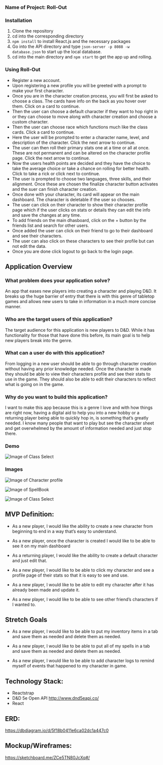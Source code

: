 
### Name of Project: Roll-Out





### Installation

1. Clone the repository
2. cd into the corresponding directory
3. `npm install` to install React.js and the necessary packages
4. Go into the API directory and type `json-server -p 8088 -w database.json` to start up the local database.
5. cd into the main directory and `npm start` to get the app up and rolling.

### Using Roll-Out

- Register a new account.
- Upon registering a new profile you will be greeted with a prompt to make your first character.
- Once you are in the character creation process, you will first be asked to choose a class. The cards have info on the back as you hover over them. Click on a card to continue.
- Then the user can choose a default character if they want to hop right in or they can choose to move along with character creation and choose a custom character.
- Then the user can choose race which functions much like the class cards. Click a card to continue.
- Here the user will be prompted to enter a character name, level, and description of the character. Click the next arrow to continue.
- The user can then roll their primary stats one at a time or all at once. These are not permanent and can be altered on the character profile page. Click the next arrow to continue.
- Now the users health points are decided and they have the choice to take the average choice or take a chance on rolling for better health. Click to take a rick or click next to continue.
- The user is prompted to choose two languages, three skills, and their alignment. Once these are chosen the finalize character button activates and the suer can finish character creation.
- Once done with your character, its card will appear on the main dashboard. The character is deletable if the user so chooses.
- The user can click on their character to show their character profile page which if the user clicks on stats or details they can edit the info and save the changes at any time.
- To add friends on the main dhasboard, click on the + button by the friends list and search for other users.
- Once added the user can click on their friend to go to their dashboard and see their characters. 
- The user can also click on these characters to see their profile but can not edit the data.
- Once you are done click logout to go back to the login page.




## Application Overview


### What problem does your application solve? 

An app that eases new players into creating a character and playing D&D. It breaks up the huge barrier of entry that there is with this genre of tabletop games and allows new users to take in information in a much more concise manner. 

### Who are the target users of this application? 

The target audience for this application is new players to D&D. While it has functionality for those that have done this before, its main goal is to help new players break into the genre.

### What can a user do with this application? 

From logging in a new user should be able to go through character creation without having any prior knowledge needed. Once the character is made they should be able to view their characters profile and see their stats to use in the game. They should also be able to edit their characters to reflect what is going on in the game.

### Why do you want to build this application? 

I want to make this app because this is a genre I love and with how things are right now, having a digital aid to help you into a new hobby or a returning player being able to quickly hop in, is something that’s greatly needed. I know many people that want to play but see the character sheet and get overwhelmed by the amount of information needed and just stop there.
### Demo
![Image of Class Select](https://github.com/tylerghilliard94/front-end-capstone-roll-out/blob/master/src/Images/classSelect.PNG)
### Images
![Image of Character profile](https://github.com/tylerghilliard94/front-end-capstone-roll-out/blob/master/src/Images/Character%20Profile%20Page.PNG)

![Image of SpellBook](https://github.com/tylerghilliard94/front-end-capstone-roll-out/blob/master/src/Images/spellbookPage.PNG)

![Image of Class Select](https://github.com/tylerghilliard94/front-end-capstone-roll-out/blob/master/src/Images/classSelect.PNG)


## MVP Definition: 

* As a new player, I would like the ability to create a new character from beginning to end in a way that’s easy to understand.

* As a new player, once the character is created I would like to be able to see it on my main dashboard

* As a returning player, I would like the ability to create a default character and just edit that.

* As a new player, I would like to be able to click my character and see a profile page of their stats so that it is easy to see and use.

* As a new player, I would like to be able to edit my character after it has already been made and update it.

* As a new player, I would like to be able to see other friend’s characters if I wanted to.

## Stretch Goals

* As a new player, I would like to be able to put my inventory items in a tab and save them as needed and delete them as needed.

* As a new player, I would like to be able to put all of my spells in a tab and save them as needed and delete them as needed.

* As a new player, I would like to be able to add character logs to remind myself of events that happened to my character in game.


## Technology Stack: 

* Reactstrap
* D&D 5e Open API http://www.dnd5eapi.co/
* React

## ERD: 

https://dbdiagram.io/d/5f18b0411e6ca02dc1a447c0

## Mockup/Wireframes: 

https://sketchboard.me/ZCe5TN80JcXq#/
